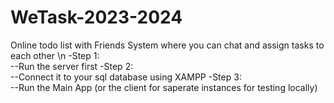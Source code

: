 # WeTask-2023-2024
Online todo list with Friends System where you can chat and assign tasks to each other \n
-Step 1:<br />
--Run the server first 
-Step 2:<br/>
--Connect it to your sql database using XAMPP
-Step 3:<br/>
--Run the Main App (or the client for saperate instances for testing locally)

